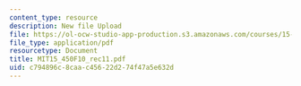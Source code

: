 ```yaml
---
content_type: resource
description: New file Upload
file: https://ol-ocw-studio-app-production.s3.amazonaws.com/courses/15-450-analytics-of-finance-fall-2010/c794896c8caac45622d274f47a5e632d_MIT15_450F10_rec11.pdf
file_type: application/pdf
resourcetype: Document
title: MIT15_450F10_rec11.pdf
uid: c794896c-8caa-c456-22d2-74f47a5e632d
---
```

